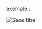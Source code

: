 exemple :

![Sans titre](https://github.com/fk-crafter/100days-of-code/assets/127132293/9f5f6fc1-5352-4972-a53c-2b50f9b27f6c)
